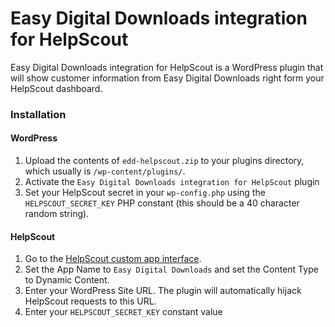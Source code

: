 Easy Digital Downloads integration for HelpScout
=============

Easy Digital Downloads integration for HelpScout is a WordPress plugin that will show customer information from Easy Digital Downloads right form your HelpScout dashboard.

### Installation

#### WordPress
1. Upload the contents of `edd-helpscout.zip` to your plugins directory, which usually is `/wp-content/plugins/`.
1. Activate the `Easy Digital Downloads integration for HelpScout` plugin
1. Set your HelpScout secret in your `wp-config.php` using the `HELPSCOUT_SECRET_KEY` PHP constant (this should be a 40 character random string). 

#### HelpScout

1. Go to the [HelpScout custom app interface](https://secure.helpscout.net/apps/custom/).
1. Set the App Name to `Easy Digital Downloads` and set the Content Type to Dynamic Content.
1. Enter your WordPress Site URL. The plugin will automatically hijack HelpScout requests to this URL.
1. Enter your `HELPSCOUT_SECRET_KEY` constant value
